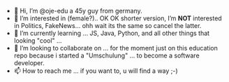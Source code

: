 - 👋 Hi, I’m @oje-edu a 45y guy from germany.
- 👀 I’m interested in (female?).. OK OK shorter version, I’m **NOT** interested in Politics, FakeNews... ohh wait its the same so cancel the latter.
- 🌱 I’m currently learning ... JS, Java, Python, and all other things that looking "cool" ...
- 💞️ I’m looking to collaborate on ... for the moment just on this education repo because i started a "Umschulung" ... to become a software developer.
- 📫 How to reach me ... if you want to, u will find a way ;-)

<!---
oje-edu/oje-edu is a ✨ special ✨ repository because its `README.md` (this file) appears on your GitHub profile.
You can click the Preview link to take a look at your changes.
--->
